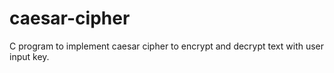 # caesar-cipher
C program to implement caesar cipher to encrypt and decrypt text with user input key.  
